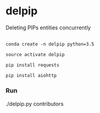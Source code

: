 # delpip

Deleting PIPs entities concurrently

##
`conda create -n delpip python=3.5`

`source activate delpip`

`pip install requests`

`pip install aiohttp`

### Run
./delpip.py contributors
